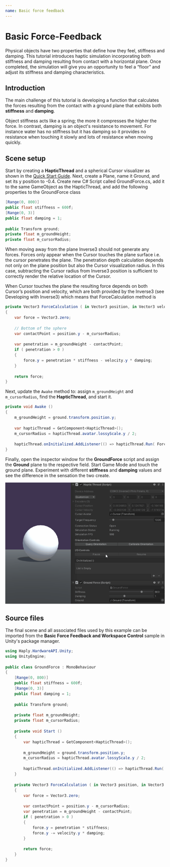 ```yaml
---
name: Basic force feedback
---
```


# Basic Force-Feedback

Physical objects have two properties that define how they feel, stiffness and damping. This tutorial
introduces haptic simulation incorporating both stiffness and damping resulting from contact with a
horizontal plane. Once completed, the simulation will give you an opportunity to feel a “floor” and
adjust its stiffness and damping characteristics.

## Introduction
The main challenge of this tutorial is developing a function that calculates the forces resulting
from the contact with a ground plane that exhibits both **stiffness** and **damping**.

Object stiffness acts like a spring; the more it compresses the higher the force. In contrast,
damping is an object's resistance to movement. For instance water has no stiffness but it has
damping so it provides no resistance when touching it slowly and lots of resistance when moving
quickly.

## Scene setup

Start by creating a **HapticThread** and a spherical Cursor visualizer as shown in the [Quick Start
Guide][1]. Next, create a Plane, name it Ground, and set its y position to -0.4. Create new C# Script
called GroundForce.cs, add it to the same GameObject as the HapticThread, and add the following
properties to the GroundForce class

[1]: ../00_quick-start.md

```csharp
[Range(0, 800)]
public float stiffness = 600f;
[Range(0, 3)]
public float damping = 1;

public Transform ground;
private float m_groundHeight;
private float m_cursorRadius;
```

When moving away from the plane Inverse3 should not generate any forces. Forces only appear when
the Cursor touches the plane surface i.e. the cursor penetrates the plane. The penetration depth
calculation depends not only on the plane position but also the Cursor visualization radius. In
this case, subtracting the Cursor radius from Inverse3 position is sufficient to correctly render
the relative location of the Cursor.

When Cursor touches the plane the resulting force depends on both Cursor’s position and velocity,
which are both provided by the Inverse3 (see Developing with Inverse3) which means that
ForceCalculation method is

```csharp
private Vector3 ForceCalculation ( in Vector3 position, in Vector3 velocity )
{
    var force = Vector3.zero;

    // Bottom of the sphere
    var contactPoint = position.y - m_cursorRadius;

    var penetration = m_groundHeight - contactPoint;
    if ( penetration > 0 )
    {
        force.y = penetration * stiffness - velocity.y * damping;
    }

    return force;
}
```

Next, update the `Awake` method to: assign `m_groundHeight` and `m_cursorRadius`, find the **HapticThread**,
and start it.
```csharp
private void Awake ()
{
    m_groundHeight = ground.transform.position.y;
    
    var hapticThread = GetComponent<HapticThread>();
    m_cursorRadius = hapticThread.avatar.lossyScale.y / 2;

    hapticThread.onInitialized.AddListener(() => hapticThread.Run( ForceCalculation ));
}
```
Finally, open the inspector window for the **GroundForce** script and assign the **Ground** plane to the
respective field. Start Game Mode and touch the ground plane. Experiment with different **stiffness**
and **damping** values and see the difference in the sensation the two create.

![cursor hit the ground](images/cursor-hittheground.gif)

## Source files

The final scene and all associated files used by this example can be imported from the **Basic Force Feedback and Workspace Control** sample in Unity's package manager.

```csharp
using Haply.HardwareAPI.Unity;
using UnityEngine;

public class GroundForce : MonoBehaviour
{
    [Range(0, 800)]
    public float stiffness = 600f;
    [Range(0, 3)]
    public float damping = 1;
    
    public Transform ground;
    
    private float m_groundHeight;
    private float m_cursorRadius;

    private void Start ()
    {
        var hapticThread = GetComponent<HapticThread>();
        
        m_groundHeight = ground.transform.position.y;
        m_cursorRadius = hapticThread.avatar.lossyScale.y / 2;

        hapticThread.onInitialized.AddListener(() => hapticThread.Run( ForceCalculation ));
    }
    
    private Vector3 ForceCalculation ( in Vector3 position, in Vector3 velocity )
    {
        var force = Vector3.zero;

        var contactPoint = position.y - m_cursorRadius;
        var penetration = m_groundHeight - contactPoint;
        if ( penetration > 0 )
        {
            force.y = penetration * stiffness;
            force.y -= velocity.y * damping;
        }
        
        return force;
    }
}
```